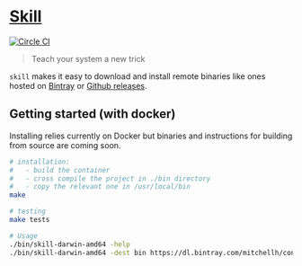 # [Skill][releases]

[![Circle CI](https://circleci.com/gh/hackliff/skill.svg?style=svg)](https://circleci.com/gh/hackliff/skill)

> Teach your system a new trick

`skill` makes it easy to download and install remote binaries like ones hosted on [Bintray][1] or [Github releases][2].

## Getting started (with docker)

Installing relies currently on Docker but binaries and instructions for building from source are coming soon.

```sh
# installation:
#   - build the container
#   - cross compile the project in ./bin directory
#   - copy the relevant one in /usr/local/bin
make

# testing
make tests

# Usage
./bin/skill-darwin-amd64 -help
./bin/skill-darwin-amd64 -dest bin https://dl.bintray.com/mitchellh/consul/0.5.2_darwin_amd64.zip
```

[1]: https://bintray.com/
[2]: https://github.com/blog/1547-release-your-software
[releases]: https://github.com/hackliff/skill/releases
